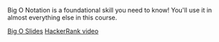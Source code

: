 Big O Notation is a foundational skill you need to know! You'll use it in almost everything else in this course.

[Big O Slides](https://docs.google.com/presentation/d/1IJgX7KZNcxY4Azlu3HbtLK5ZFQkk5ZJoIcNDhgqT2Rs/edit?usp=sharing)
[HackerRank video](https://www.youtube.com/watch?v=v4cd1O4zkGw)